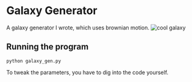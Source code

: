 # Galaxy Generator

A galaxy generator I wrote, which uses brownian motion.
![cool galaxy](https://github.com/user-attachments/assets/b63f2d6b-c1b7-4d1c-bfee-5d6857a75c72)

## Running the program

```
python galaxy_gen.py 
```

To tweak the parameters, you have to dig into the code yourself.
